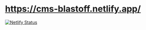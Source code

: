 # https://cms-blastoff.netlify.app/

[![Netlify Status](https://api.netlify.com/api/v1/badges/7db8d1d7-da43-4938-95a2-7127057fc8ea/deploy-status)](https://app.netlify.com/sites/cms-blastoff/deploys)

